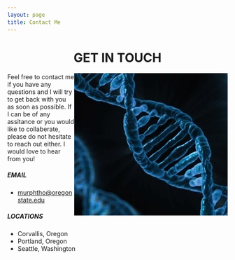 ```yaml
---
layout: page
title: Contact Me
---
```


# <center>GET IN TOUCH</center>


<img src="/assets/img/dna2.jpg" align="right"> 


Feel free to contact me if you have any questions and I will try to get back with you as soon as possible. If I can be of any assitance or you would like to collaberate, please do not hesitate to reach out either. I would love to hear from you!

##### EMAIL
- murphtho@oregonstate.edu

##### LOCATIONS
- Corvallis, Oregon
- Portland, Oregon
- Seattle, Washington
